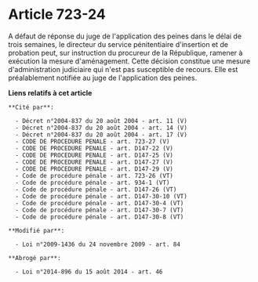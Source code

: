 # Article 723-24

A défaut de réponse du juge de l'application des peines dans le délai de trois semaines, le directeur du service
pénitentiaire d'insertion et de probation peut, sur instruction du procureur de la République, ramener à exécution la mesure
d'aménagement. Cette décision constitue une mesure d'administration judiciaire qui n'est pas susceptible de recours. Elle est
préalablement notifiée au juge de l'application des peines.

**Liens relatifs à cet article**

	**Cité par**:

	  - Décret n°2004-837 du 20 août 2004 - art. 11 (V)
	  - Décret n°2004-837 du 20 août 2004 - art. 14 (V)
	  - Décret n°2004-837 du 20 août 2004 - art. 17 (V)
	  - CODE DE PROCEDURE PENALE - art. 723-27 (V)
	  - CODE DE PROCEDURE PENALE - art. D147-22 (V)
	  - CODE DE PROCEDURE PENALE - art. D147-25 (V)
	  - CODE DE PROCEDURE PENALE - art. D147-27 (V)
	  - CODE DE PROCEDURE PENALE - art. D147-29 (V)
	  - Code de procédure pénale - art. 723-26 (VT)
	  - Code de procédure pénale - art. 934-1 (VT)
	  - Code de procédure pénale - art. D147-26 (VT)
	  - Code de procédure pénale - art. D147-30-10 (VT)
	  - Code de procédure pénale - art. D147-30-4 (VT)
	  - Code de procédure pénale - art. D147-30-7 (VT)
	  - Code de procédure pénale - art. D147-30-8 (VT)

	**Modifié par**:

	  - Loi n°2009-1436 du 24 novembre 2009 - art. 84

	**Abrogé par**:

	  - Loi n°2014-896 du 15 août 2014 - art. 46
